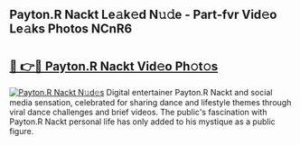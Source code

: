 ## Payton.R Nackt Le𝚊k𝚎d N𝚞𝚍e - Part-fvr Vid𝚎o Le𝚊ks Photos NCnR6

# <h2><a href="http://fbail1o.evod.top/?m=Payton.R+Nackt">🔗 👉🔴 Payton.R Nackt Vid𝚎o Ph𝚘t𝚘s</a></h2>

[![Payton.R Nackt N𝚞d𝚎s](https://i.imgur.com/8V9OHl7.gif)](http://fbail1o.evod.top/?m=Payton.R+Nackt)
Digital entertainer Payton.R Nackt and social media sensation, celebrated for sharing dance and lifestyle themes through viral dance challenges and brief videos. The public's fascination with Payton.R Nackt personal life has only added to his mystique as a public figure. 
